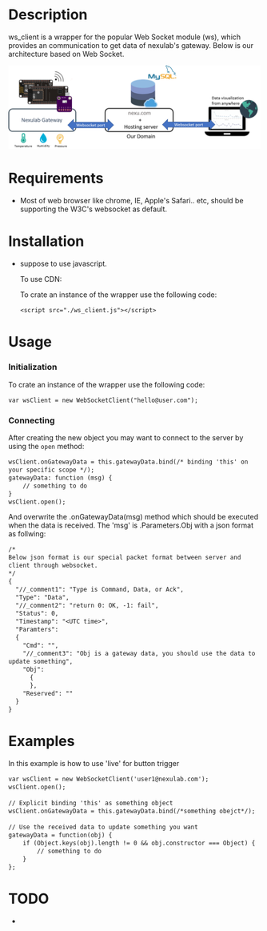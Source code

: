 # Description

ws_client is a wrapper for the popular Web Socket module (ws), which provides an communication to get  data of nexulab's gateway. Below is our architecture based on Web Socket.

![nexulab_websocket](./pic/nexulab_websocket_2.png)

# Requirements

- Most of web browser like chrome, IE, Apple's Safari.. etc, should be supporting the W3C's websocket as default.

# Installation  

- suppose to use javascript.

  To use CDN:

  To crate an instance of the wrapper use the following code:
  
  ```
  <script src="./ws_client.js"></script>
  ```

# Usage

### Initialization

To crate an instance of the wrapper use the following code:

```
var wsClient = new WebSocketClient("hello@user.com"); 
```

### Connecting

After creating the new object you may want to connect to the server by using the `open` method:

```
wsClient.onGatewayData = this.gatewayData.bind(/* binding 'this' on your specific scope */);
gatewayData: function (msg) {
    // something to do
}
wsClient.open();
```

And overwrite the .onGatewayData(msg) method which should be executed when the data is received. The 'msg' is .Parameters.Obj with a json format as follwing:

```
/*
Below json format is our special packet format between server and client through websocket.
*/
{
  "//_comment1": "Type is Command, Data, or Ack",
  "Type": "Data",
  "//_comment2": "return 0: OK, -1: fail",
  "Status": 0,
  "Timestamp": "<UTC time>",
  "Paramters":
  {
    "Cmd": "",
    "//_comment3": "Obj is a gateway data, you should use the data to update something",
    "Obj":
      {
      },
    "Reserved": ""
  }
}
```

# Examples

In this example is how to use 'live' for button trigger

```
var wsClient = new WebSocketClient('user1@nexulab.com');
wsClient.open();

// Explicit binding 'this' as something object
wsClient.onGatewayData = this.gatewayData.bind(/*something obejct*/);

// Use the received data to update something you want
gatewayData = function(obj) {
    if (Object.keys(obj).length != 0 && obj.constructor === Object) {
        // something to do
    }
};
```

# TODO

- 
